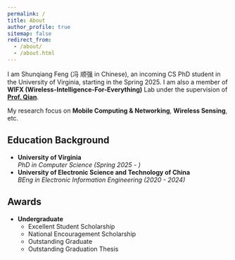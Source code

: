 ```yaml
---
permalink: /
title: About
author_profile: true
sitemap: false
redirect_from:
  - /about/
  - /about.html
---
```


I am Shunqiang Feng (冯 顺强 in Chinese), an incoming CS PhD student in the University of Virginia, starting in the Spring 2025. I am also a member of **WIFX (Wireless-Intelligence-For-Everything)** Lab under the supervision of **[Prof. Qian](https://kunqian.info)**.

My research focus on **Mobile Computing & Networking**, **Wireless Sensing**, etc.

## Education Background

- **University of Virginia**  
  _PhD in Computer Science (Spring 2025 - )_
- **University of Electronic Science and Technology of China**  
  _BEng in Electronic Information Engineering (2020 - 2024)_

## Awards

- **Undergraduate**
  - Excellent Student Scholarship
  - National Encouragement Scholarship
  - Outstanding Graduate
  - Outstanding Graduation Thesis
